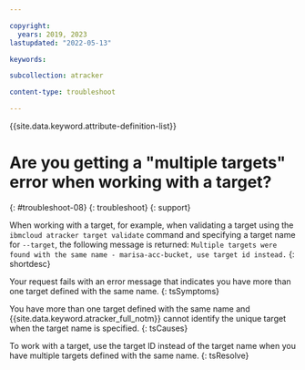 ```yaml
---

copyright:
  years: 2019, 2023
lastupdated: "2022-05-13"

keywords:

subcollection: atracker

content-type: troubleshoot

---
```


{{site.data.keyword.attribute-definition-list}}

# Are you getting a "multiple targets" error when working with a target?
{: #troubleshoot-08}
{: troubleshoot}
{: support}

When working with a target, for example, when validating a target using the `ibmcloud atracker target validate` command and specifying a target name for `--target`, the following message is returned: `Multiple targets were found with the same name - marisa-acc-bucket, use target id instead.`
{: shortdesc}



Your request fails with an error message that indicates you have more than one target defined with the same name.
{: tsSymptoms}

You have more than one target defined with the same name and {{site.data.keyword.atracker_full_notm}} cannot identify the unique target when the target name is specified.
{: tsCauses}

To work with a target, use the target ID instead of the target name when you have multiple targets defined with the same name.
{: tsResolve}
